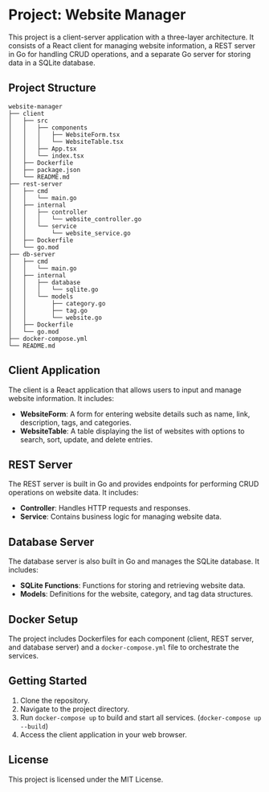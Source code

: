 # Project: Website Manager

This project is a client-server application with a three-layer architecture. It consists of a React client for managing website information, a REST server in Go for handling CRUD operations, and a separate Go server for storing data in a SQLite database.

## Project Structure

```
website-manager
├── client
│   ├── src
│   │   ├── components
│   │   │   ├── WebsiteForm.tsx
│   │   │   └── WebsiteTable.tsx
│   │   ├── App.tsx
│   │   └── index.tsx
│   ├── Dockerfile
│   ├── package.json
│   └── README.md
├── rest-server
│   ├── cmd
│   │   └── main.go
│   ├── internal
│   │   ├── controller
│   │   │   └── website_controller.go
│   │   └── service
│   │       └── website_service.go
│   ├── Dockerfile
│   └── go.mod
├── db-server
│   ├── cmd
│   │   └── main.go
│   ├── internal
│   │   ├── database
│   │   │   └── sqlite.go
│   │   └── models
│   │       ├── category.go
│   │       ├── tag.go
│   │       └── website.go
│   ├── Dockerfile
│   └── go.mod
├── docker-compose.yml
└── README.md
```

## Client Application

The client is a React application that allows users to input and manage website information. It includes:

- **WebsiteForm**: A form for entering website details such as name, link, description, tags, and categories.
- **WebsiteTable**: A table displaying the list of websites with options to search, sort, update, and delete entries.

## REST Server

The REST server is built in Go and provides endpoints for performing CRUD operations on website data. It includes:

- **Controller**: Handles HTTP requests and responses.
- **Service**: Contains business logic for managing website data.

## Database Server

The database server is also built in Go and manages the SQLite database. It includes:

- **SQLite Functions**: Functions for storing and retrieving website data.
- **Models**: Definitions for the website, category, and tag data structures.

## Docker Setup

The project includes Dockerfiles for each component (client, REST server, and database server) and a `docker-compose.yml` file to orchestrate the services.

## Getting Started

1. Clone the repository.
2. Navigate to the project directory.
3. Run `docker-compose up` to build and start all services. (`docker-compose up --build`)
4. Access the client application in your web browser.

## License

This project is licensed under the MIT License.